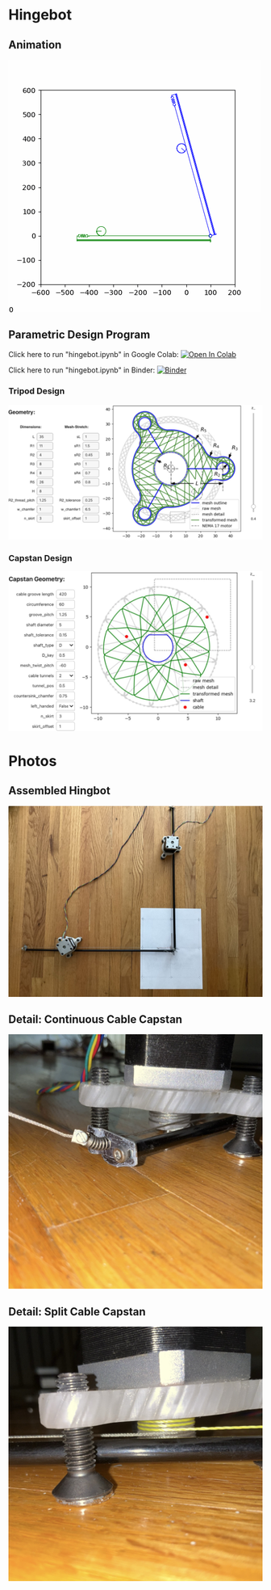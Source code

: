 # Hingebot
## Animation
![Hingebot animation](https://github.com/RichardPotthoff/hingebot/blob/main/hingebot_1.gif?raw=true)
## Parametric Design Program
Click here to run "hingebot.ipynb" in Google Colab: [![Open In Colab](https://colab.research.google.com/assets/colab-badge.svg)](https://colab.research.google.com/github/RichardPotthoff/hingebot/blob/main/hingebot.ipynb#scrollTo=Design_Form)

Click here to run "hingebot.ipynb" in Binder: [![Binder](https://mybinder.org/badge_logo.svg)](https://mybinder.org/v2/gh/RichardPotthoff/hingebot/HEAD?labpath=hingebot.ipynb)
### Tripod Design
![Tripod Design](https://github.com/RichardPotthoff/hingebot/blob/main/tripod_design.jpg?raw=true)
### Capstan Design
![Capstan Design](https://github.com/RichardPotthoff/hingebot/blob/main/capstan_design.jpeg?raw=true)
# Photos
## Assembled Hingbot 
![Assembled Hingebot](https://github.com/RichardPotthoff/hingebot/blob/main/hingebot_assembled.jpeg?raw=true)
## Detail: Continuous Cable Capstan
![Continuous Cable Capstan](https://github.com/RichardPotthoff/hingebot/blob/main/capstan_single_cable.jpeg?raw=true)
## Detail: Split Cable Capstan
![Split Cable Capstan](https://github.com/RichardPotthoff/hingebot/blob/main/capstan_split_cable.jpeg?raw=true)
